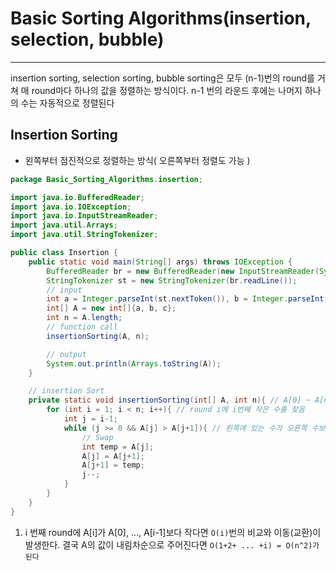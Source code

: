 # Basic Sorting Algorithms(insertion, selection, bubble)

---
insertion sorting, selection sorting, bubble sorting은 모두 (n-1)번의 round를 거쳐 매 round마다 하나의 값을 정렬하는 방식이다. n-1 번의 라운드 후에는 나머지 하나의 수는 자동적으로 정렬된다

## Insertion Sorting

- 왼쪽부터 점진적으로 정렬하는 방식( 오른쪽부터 정렬도 가능 )

```java
package Basic_Sorting_Algorithms.insertion;

import java.io.BufferedReader;
import java.io.IOException;
import java.io.InputStreamReader;
import java.util.Arrays;
import java.util.StringTokenizer;

public class Insertion {
    public static void main(String[] args) throws IOException {
        BufferedReader br = new BufferedReader(new InputStreamReader(System.in));
        StringTokenizer st = new StringTokenizer(br.readLine());
        // input
        int a = Integer.parseInt(st.nextToken()), b = Integer.parseInt(st.nextToken()), c = Integer.parseInt(st.nextToken());
        int[] A = new int[]{a, b, c};
        int n = A.length;
        // function call
        insertionSorting(A, n);

        // output
        System.out.println(Arrays.toString(A));
    }

    // insertion Sort
    private static void insertionSorting(int[] A, int n){ // A[0] ~ A[n-1]까지 insertion Sort
        for (int i = 1; i < n; i++){ // round i에 i번째 작은 수를 찾음
            int j = i-1;
            while (j >= 0 && A[j] > A[j+1]){ // 왼쪽에 있는 수가 오른쪽 수보다 크다면
                // Swap
                int temp = A[j];
                A[j] = A[j+1];
                A[j+1] = temp;
                j--;
            }
        }
    }
}
```

1. i 번째 round에 A[i]가 A[0], ..., A[i-1]보다 작다면 `O(i)`번의 비교와 이동(교환)이 발생한다. 결국 A의 값이 내림차순으로 주어진다면 `O(1+2+ ... +i) = O(n^2)가 된다`